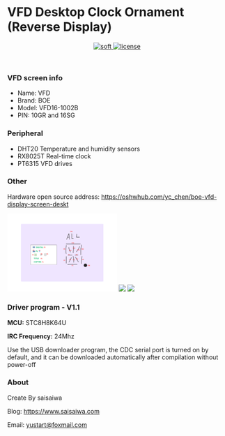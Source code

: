 <!--
 * @Description: 
 * @Blog: saisaiwa.com
 * @Author: ccy
 * @Date: 2024-05-31 10:53:09
 * @LastEditTime: 2024-06-25 11:47:27
-->
# VFD Desktop Clock Ornament (Reverse Display)
<div align="center">
	<p align="center">
		<a href="#" target="_blank">
			<img src="https://img.shields.io/badge/soft-v1.0-green" alt="soft">
		</a>
		<a href="./LICENSE" target="_blank">
		  <img src="https://img.shields.io/badge/license-GUN-success" alt="license">
		</a>
	</p>
	<p>&nbsp;</p>
</div>

### VFD screen info
- Name: VFD
- Brand: BOE
- Model: VFD16-1002B
- PIN: 10GR and 16SG

### Peripheral
- DHT20 Temperature and humidity sensors
- RX8025T Real-time clock
- PT6315 VFD drives

### Other

Hardware open source address: https://oshwhub.com/yc_chen/boe-vfd-display-screen-deskt

<img src="doc/SegmentMap.png" width="50%"/>
<img src="doc/VFDIMG_3.jpg" width="50%"/>
<img src="doc/VFDIMG_4.jpg" width="50%"/>

### Driver program - V1.1
**MCU:** STC8H8K64U

**IRC Frequency:** 24Mhz

Use the USB downloader program, the CDC serial port is turned on by default, and it can be downloaded automatically after compilation without power-off

### About

Create By saisaiwa

Blog: https://www.saisaiwa.com

Email: yustart@foxmail.com





